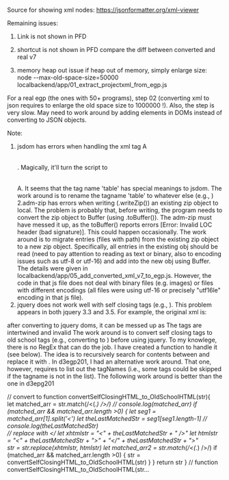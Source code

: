 Source for showing xml nodes:
https://jsonformatter.org/xml-viewer 

Remaining issues:

1. Link is not shown in PFD
2. shortcut is not shown in PFD
compare the diff between converted and real v7

3. memory heap out issue
if heap out of memory, simply enlarge size:
 node --max-old-space-size=50000 localbackend/app/01_extract_projectxml_from_egp.js

For a real egp (the ones with 50+ programs), step 02 (converting xml to json requires to enlarge the old space size to 1000000 !).
Also, the step is very slow. May need to work around by adding elements in DOMs instead of converting to JSON objects.


 Note:
1. jsdom has errors when handling the xml tag <table>A</table>. Magically, it'll turn the script to <table></table>A. It seems that the tag name 'table' has special meanings to jsdom. The work around is to rename the tagname 'table' to whatever else (e.g., <table123></table123>)
2.adm-zip has errors when writing (.writeZip()) an existing zip object to local. The problem is probably that, before writing, the program needs to convert the zip object to Buffer (using .toBuffer()). The adm-zip must have messed it up, as the toBuffer() reports errors [Error: Invalid LOC header (bad signature)]. This could happen occasionally. The work around is to migrate entries (files with path) from the existing zip object to a new zip object. Specifically, all entries in the existing obj should be read (need to pay attention to reading as text or binary, also to encoding issues such as utf-8 or utf-16) and add into the new obj using Buffer. The details were given in localbackend/app/05_add_converted_xml_v7_to_egp.js. However, the code in that js file does not deal with binary files (e.g. images) or files with different encodings (all files were using utf-16 or precisely "utf16le" encoding in that js file). 
3. jquery does not work well with self closing tags (e.g., <SelfClosing />). This problem appears in both jquery 3.3 and 3.5. For example, the original xml is:
<SelfClosing />
<nextTag></nextTag>
after converting to jquery doms, it can be messed up as
<SelfClosing>
<nextTag>
    </SelfClosing>
</nextTag>
The tags are intertwined and invalid
The work around is to convert self closing tags to old school tags (e.g., converting <SelfClosing /> to <SelfClosing></SelfClosing>) before using jquery. To my knowlege, there is no RegEx that can do the job. I have created a function to handle it (see below). The idea is to recursively search for contents between <? /> and replace it with <?><?/>. In d3egp201, I had an alternative work around. That one, however, requires to list out the tagNames (i.e., some tags could be skipped if the tagname is not in the list). The following work around is better than the one in d3epg201

// convert <SelfClosing /> to <SelfClosing></SelfClosing>
function convertSelfClosingHTML_to_OldSchoolHTML(str){  
    let matched_arr = str.match(/\<(.*) \/\>/)
    // console.log(matched_arr)
    if (matched_arr && matched_arr.length >0) {
        let seg1 = matched_arr[1].split('<')
        let theLastMatchedStr = seg1[seg1.length-1]
        // console.log(theLastMatchedStr)    
        // replace <Others /> with <Others></<Others />
        let xhtmlstr = "<" + theLastMatchedStr + " />" 
        let htmlstr = "<" + theLastMatchedStr + ">" + "</" + theLastMatchedStr + ">"  
        str = str.replace(xhtmlstr, htmlstr)
        let matched_arr2 = str.match(/\<(.*) \/\>/)
        if (matched_arr && matched_arr.length >0) {
            str = convertSelfClosingHTML_to_OldSchoolHTML(str)
        }
    }
    return str
} // function convertSelfClosingHTML_to_OldSchoolHTML(str...
